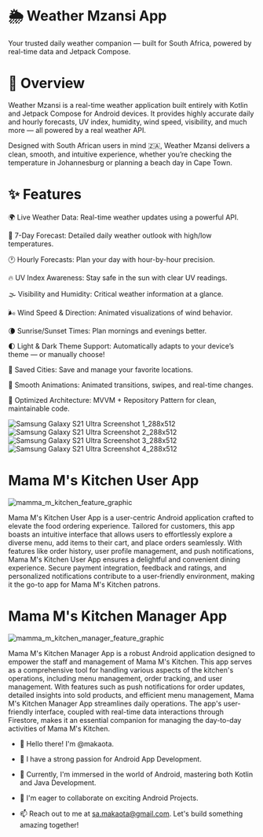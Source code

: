 # 🌦️ Weather Mzansi App

Your trusted daily weather companion — built for South Africa, powered by real-time data and Jetpack Compose.

# 📱 Overview
Weather Mzansi is a real-time weather application built entirely with Kotlin and Jetpack Compose for Android devices.
It provides highly accurate daily and hourly forecasts, UV index, humidity, wind speed, visibility, and much more — all powered by a real weather API.

Designed with South African users in mind 🇿🇦, Weather Mzansi delivers a clean, smooth, and intuitive experience, whether you’re checking the temperature in Johannesburg or planning a beach day in Cape Town.

# ✨ Features
🌍 Live Weather Data: Real-time weather updates using a powerful API.

📅 7-Day Forecast: Detailed daily weather outlook with high/low temperatures.

🕐 Hourly Forecasts: Plan your day with hour-by-hour precision.

🔥 UV Index Awareness: Stay safe in the sun with clear UV readings.

🌫️ Visibility and Humidity: Critical weather information at a glance.

🌬️ Wind Speed & Direction: Animated visualizations of wind behavior.

🌘 Sunrise/Sunset Times: Plan mornings and evenings better.

🌓 Light & Dark Theme Support: Automatically adapts to your device’s theme — or manually choose!

📂 Saved Cities: Save and manage your favorite locations.

🧹 Smooth Animations: Animated transitions, swipes, and real-time changes.

🧠 Optimized Architecture: MVVM + Repository Pattern for clean, maintainable code.

![Samsung Galaxy S21 Ultra Screenshot 1_288x512](https://github.com/user-attachments/assets/0bb1ddf3-60fe-4ac5-b3d4-f304e71d6cd9)
![Samsung Galaxy S21 Ultra Screenshot 2_288x512](https://github.com/user-attachments/assets/41db39ff-281c-4097-8df9-ccb9a57859a6)
![Samsung Galaxy S21 Ultra Screenshot 3_288x512](https://github.com/user-attachments/assets/37386f34-2343-41c7-a380-7cac789ab43b)
![Samsung Galaxy S21 Ultra Screenshot 4_288x512](https://github.com/user-attachments/assets/feaf8a96-d862-47ea-9d86-1f19b3299074)


# Mama M's Kitchen User App

![mamma_m_kitchen_feature_graphic](https://github.com/makaota/makaota/assets/74915165/701cfcb8-e17b-4e5b-831e-2343d1bcb736)

Mama M's Kitchen User App is a user-centric Android application crafted to elevate the food ordering experience. Tailored for customers, this app boasts an intuitive
interface that allows users to effortlessly explore a diverse menu, add items to their cart, and place orders seamlessly. With features like order history, user profile
management, and push notifications, Mama M's Kitchen User App ensures a delightful and convenient dining experience. Secure payment integration, feedback and ratings, and
personalized notifications contribute to a user-friendly environment, making it the go-to app for Mama M's Kitchen patrons.


# Mama M's Kitchen Manager App

![mamma_m_kitchen_manager_feature_graphic](https://github.com/makaota/makaota/assets/74915165/4d1f6bbe-af9f-436d-8e11-a9c9d6f2691b)

Mama M's Kitchen Manager App is a robust Android application designed to empower the staff and management of Mama M's Kitchen. This app serves as a comprehensive tool for
handling various aspects of the kitchen's operations, including menu management, order tracking, and user management. With features such as push notifications for order
updates, detailed insights into sold products, and efficient menu management, Mama M's Kitchen Manager App streamlines daily operations. The app's user-friendly interface,
coupled with real-time data interactions through Firestore, makes it an essential companion for managing the day-to-day activities of Mama M's Kitchen.


- 👋 Hello there! I'm @makaota.

- 👀 I have a strong passion for Android App Development.

- 🌱 Currently, I'm immersed in the world of Android, mastering both Kotlin and Java Development.

- 💞️ I'm eager to collaborate on exciting Android Projects.

- 📫 Reach out to me at sa.makaota@gmail.com. Let's build something amazing together!

<!---
makaota/makaota is a ✨ special ✨ repository because its `README.md` (this file) appears on your GitHub profile.
You can click the Preview link to take a look at your changes.
--->
